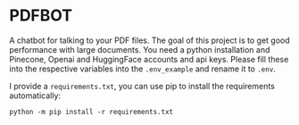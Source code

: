 # PDFBOT

A chatbot for talking to your PDF files. The goal of this project is to get good performance with large documents. 
You need a python installation and Pinecone, Openai and HuggingFace accounts and api keys. Please fill these into the respective variables into the `.env_example` and rename it to `.env`.

I provide a `requirements.txt`, you can use pip to install the requirements automatically: 
```
python -m pip install -r requirements.txt
```
